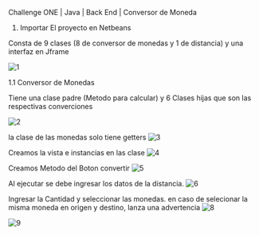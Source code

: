 Challenge ONE | Java | Back End | Conversor de Moneda

1. Importar El proyecto en Netbeans

Consta de 9 clases (8 de conversor de monedas y 1 de distancia) y una interfaz en Jframe

![1](https://github.com/Saam97/challenge-oracle-one/assets/114370885/57fc6251-8169-4f98-94b1-fc773f20539a)

1.1 Conversor de Monedas

Tiene una clase padre (Metodo para calcular) y 6 Clases hijas que son las respectivas converciones

![2](https://github.com/Saam97/challenge-oracle-one/assets/114370885/582bc1d7-7f71-43d7-b7b7-7cbd12996b21)

la clase de las monedas solo tiene getters
![3](https://github.com/Saam97/challenge-oracle-one/assets/114370885/0b33b22d-c988-43a5-9b9a-d8a94b83dbbd)

Creamos la vista e instancias en las clase
![4](https://github.com/Saam97/challenge-oracle-one/assets/114370885/c83eb634-cf66-47c1-92a5-ec27d53891cc)

Creamos Metodo del Boton convertir
![5](https://github.com/Saam97/challenge-oracle-one/assets/114370885/c769a7ca-af61-47c6-9c0d-b71052c4991d)

Al ejecutar se debe ingresar los datos de la distancia. 
![6](https://github.com/Saam97/challenge-oracle-one/assets/114370885/e4fec88f-0ac4-4eb4-a6b4-629e1c4367f6)

Ingresar la Cantidad y seleccionar las monedas. en caso de selecionar la misma moneda en origen y destino, lanza una advertencia
![8](https://github.com/Saam97/challenge-oracle-one/assets/114370885/497d94c0-12a7-4a3e-b414-33dbdb283a30)

![9](https://github.com/Saam97/challenge-oracle-one/assets/114370885/b69a74d6-89fe-4d8f-a548-9835c697dc71)







